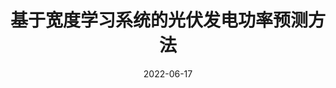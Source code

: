 ---
title: "基于宽度学习系统的光伏发电功率预测方法"
date: 2022-06-17
permalink: /patents/2022-06-17-CN112381282B/
owner: " <b>徐潇源</b>, 严正, 周楠, 杨博, 朱彦名, 顾崇寅"
organization: "上海交通大学"
number: "CN112381282B"
patent_link: "https://kns.cnki.net/kcms/detail/detail.aspx?dbcode=SCPD&dbname=SCPD202203&filename=CN112381282B&uniplatform=NZKPT&v=4eL9i5sPgFwn_nvmAd-ftBnoh1to55MNOOeXoO6AzOuV_QYv9KxHWe8aC-spOVOh"
---